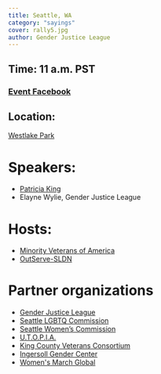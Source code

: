 ```yaml
---
title: Seattle, WA
category: "sayings"
cover: rally5.jpg
author: Gender Justice League
---
```


## Time: 11 a.m. PST

### <a href="https://www.facebook.com/events/809341409458582/" target="_blank">Event Facebook</a>

## Location:
<a href="https://goo.gl/maps/M6y5qWm7tFB2">Westlake Park</a>

# Speakers:
- <a href="https://www.bostonglobe.com/metro/2018/01/27/trump-address-soldier-who-stands-tall-for-her-rights/K0q77Yt9piliUsFjFSJ8AL/story.html">Patricia King</a>
- Elayne Wylie, Gender Justice League

# Hosts:
- <a href="http://minorityvets.org/">Minority Veterans of America</a>
- <a href="https://www.outserve-sldn.org/">OutServe-SLDN</a>

# Partner organizations
- <a href="https://www.genderjusticeleague.org/">Gender Justice League</a>
- <a href="https://www.seattle.gov/lgbtq">Seattle LGBTQ Commission</a>
- <a href="http://www.seattle.gov/civilrights">Seattle Women’s Commission</a>
- <a href="https://utopiaseattle.org/">U.T.O.P.I.A.</a>
- <a href="http://www.thekcvc.org/">King County Veterans Consortium</a>
- <a href="http://ingersollgendercenter.org/">Ingersoll Gender Center</a>
- <a href="https://womensmarchglobal.org/">Women's March Global</a>
